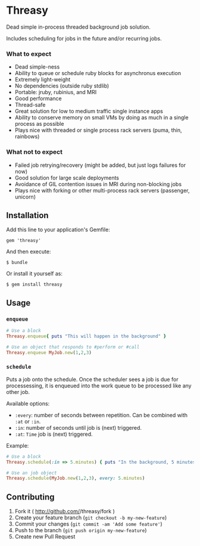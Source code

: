 # Threasy

Dead simple in-process threaded background job solution.

Includes scheduling for jobs in the future and/or recurring jobs.

### What to expect

* Dead simple-ness
* Ability to queue or schedule ruby blocks for asynchronus execution
* Extremely light-weight
* No dependencies (outside ruby stdlib)
* Portable: jruby, rubinius, and MRI
* Good performance
* Thread-safe
* Great solution for low to medium traffic single instance apps
* Ability to conserve memory on small VMs by doing as much in a single process as possible
* Plays nice with threaded or single process rack servers (puma, thin, rainbows)

### What __not__ to expect

* Failed job retrying/recovery (might be added, but just logs failures for now)
* Good solution for large scale deployments
* Avoidance of GIL contention issues in MRI during non-blocking jobs
* Plays nice with forking or other multi-process rack servers (passenger, unicorn)

## Installation

Add this line to your application's Gemfile:

    gem 'threasy'

And then execute:

    $ bundle

Or install it yourself as:

    $ gem install threasy

## Usage

### `enqueue`

```ruby
# Use a block
Threasy.enqueue{ puts "This will happen in the background" }

# Use an object that responds to #perform or #call
Threasy.enqueue MyJob.new(1,2,3)
```

### `schedule`

Puts a job onto the schedule. Once the scheduler sees a job is due for processessing, it is enqueued into the work queue to be processed like any other job.

Available options:

* `:every`: number of seconds between repetition. Can be combined with `:at` or `:in`.
* `:in`: number of seconds until job is (next) triggered.
* `:at`: `Time` job is (next) triggered.

Example:

```ruby
# Use a block
Threasy.schedule(:in => 5.minutes) { puts "In the background, 5 minutes from now" }

# Use an job object
Threasy.schedule(MyJob.new(1,2,3), every: 5.minutes)
```

## Contributing

1. Fork it ( http://github.com/<my-github-username>/threasy/fork )
2. Create your feature branch (`git checkout -b my-new-feature`)
3. Commit your changes (`git commit -am 'Add some feature'`)
4. Push to the branch (`git push origin my-new-feature`)
5. Create new Pull Request
